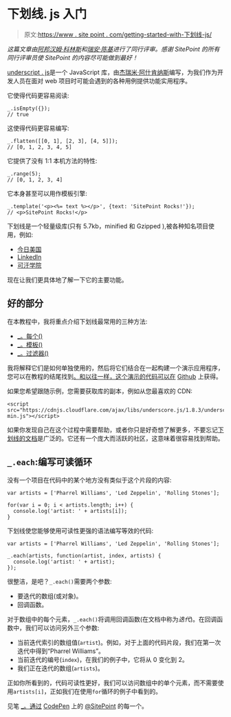 # 下划线. js 入门

> 原文:[https://www . site point . com/getting-started-with-下划线-js/](https://www.sitepoint.com/getting-started-with-underscore-js/)

*这篇文章由[阿邦汉姆·科林斯](https://www.sitepoint.com/author/acollins/)和[瑞安·陈基](https://www.sitepoint.com/author/rchenkie/)进行了同行评审。感谢 SitePoint 的所有同行评审员使 SitePoint 的内容尽可能做到最好！*

[underscript . js](http://underscorejs.org/)是一个 JavaScript 库，由[杰瑞米·阿什肯纳斯](https://en.wikipedia.org/wiki/Jeremy_Ashkenas)编写，为我们作为开发人员在面对 web 项目时可能会遇到的各种用例提供功能实用程序。

它使得代码更容易阅读:

```
_.isEmpty({});
// true 
```

这使得代码更容易编写:

```
_.flatten([[0, 1], [2, 3], [4, 5]]);
// [0, 1, 2, 3, 4, 5] 
```

它提供了没有 1:1 本机方法的特性:

```
_.range(5);
// [0, 1, 2, 3, 4] 
```

它本身甚至可以用作模板引擎:

```
_.template('<p><%= text %></p>', {text: 'SitePoint Rocks!'});
// <p>SitePoint Rocks!</p> 
```

下划线是一个轻量级库(只有 5.7kb，minified 和 Gzipped ),被各种知名项目使用，例如:

*   [今日美国](http://www.usatoday.com/)
*   [LinkedIn](https://www.linkedin.com/)
*   [可汗学院](https://www.khanacademy.org/)

现在让我们更具体地了解一下它的主要功能。

## 好的部分

在本教程中，我将重点介绍下划线最常用的三种方法:

*   [_。每个()](http://underscorejs.org/#each)
*   [_。模板()](http://underscorejs.org/#template)
*   [_。过滤器()](http://underscorejs.org/#filter)

我将解释它们是如何单独使用的，然后将它们结合在一起构建一个演示应用程序，您可以在教程的结尾找到[。和以往一样，这个演示的代码可以在](#demo) [Github](https://github.com/sitepoint-editors/spotifyplayground) 上获得。

如果您希望跟随示例，您需要获取库的副本，例如从您最喜欢的 CDN:

```
<script src="https://cdnjs.cloudflare.com/ajax/libs/underscore.js/1.8.3/underscore-min.js"></script> 
```

如果你发现自己在这个过程中需要帮助，或者你只是好奇想了解更多，不要忘记[下划线的文档](http://underscorejs.org/)是广泛的。它还有一个庞大而活跃的社区，这意味着很容易找到帮助。

## `_.each`:编写可读循环

没有一个项目在代码中的某个地方没有类似于这个片段的内容:

```
var artists = ['Pharrel Williams', 'Led Zeppelin', 'Rolling Stones'];

for(var i = 0; i < artists.length; i++) {
  console.log('artist: ' + artists[i]);
} 
```

下划线使您能够使用可读性更强的语法编写等效的代码:

```
var artists = ['Pharrel Williams', 'Led Zeppelin', 'Rolling Stones'];

_.each(artists, function(artist, index, artists) {
  console.log('artist: ' + artist);
}); 
```

很整洁，是吧？`_.each()`需要两个参数:

*   要迭代的数组(或对象)。
*   回调函数。

对于数组中的每个元素，`_.each()`将调用回调函数(在文档中称为*迭代*)。在回调函数中，我们可以访问另外三个参数:

*   当前迭代索引的数组值(`artist`)。例如，对于上面的代码片段，我们在第一次迭代中得到“Pharrel Williams”。
*   当前迭代的编号(`index`)，在我们的例子中，它将从 0 变化到 2。
*   我们正在迭代的数组(`artists`)。

正如你所看到的，代码可读性更好，我们可以访问数组中的单个元素，而不需要使用`artists[i]`，正如我们在使用`for`循环的例子中看到的。

见笔 [_。通过](http://codepen.io/SitePoint/pen/PZwPza/) [CodePen](http://codepen.io) 上的 [@SitePoint](http://codepen.io/SitePoint) 的每一个。